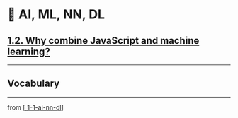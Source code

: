 # 🌱 AI, ML, NN, DL

## [**1.2.** Why combine JavaScript and machine learning?]()

---

## **Vocabulary**

---
from [[_1-1-ai-nn-dl]]

[//begin]: # "Autogenerated link references for markdown compatibility"
[_1-1-ai-nn-dl]: _1-1-ai-nn-dl.md "🌱 AI ML NN DL"
[//end]: # "Autogenerated link references"
